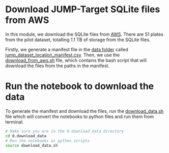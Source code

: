 # Download JUMP-Target SQLite files from AWS

In this module, we download the SQLite files from [AWS](https://cellpainting-gallery.s3.amazonaws.com/index.html#cpg0000-jump-pilot/source_4/workspace/backend/2020_11_04_CPJUMP1/).
There are 51 plates from the pilot dataset, totalling 1.1 TB of storage from the SQLite files.

Firstly, we generate a manifest file in the [data folder](./data/) called [jump_dataset_location_manifest.csv](./data/jump_dataset_location_manifest.csv).
Then, we use the [download_from_aws.sh](./download_from_aws.sh) file, which contains the bash script that will download the files from the paths in the manifest.

# Run the notebook to download the data

To generate the manifest and download the files, run the [download_data.sh](./download_data.sh) file which will convert the notebooks to python files and run them from terminal.

```bash
# Make sure you are in the 0.download_data directory
cd 0.download_data
# Run the notebooks as python scripts
source download_data.sh
```

